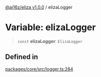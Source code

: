 [@ai16z/eliza v1.0.0](../index.md) / elizaLogger

# Variable: elizaLogger

> `const` **elizaLogger**: `ElizaLogger`

## Defined in

[packages/core/src/logger.ts:284](https://github.com/ai16z/eliza/blob/main/packages/core/src/logger.ts#L284)
